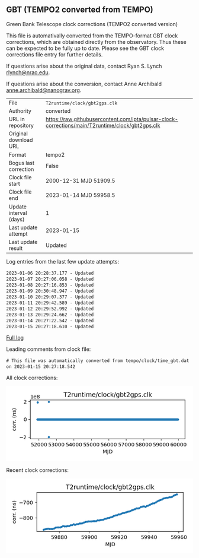 
## GBT (TEMPO2 converted from TEMPO)

Green Bank Telescope clock corrections (TEMPO2 converted version)

This file is automativally converted from the TEMPO-format GBT
clock corrections, which are obtained directly from the observatory.
Thus these can be expected to be fully up to date. Please see the
GBT clock corrections file entry for further details.

If questions arise about the original data, contact Ryan S. Lynch
<rlynch@nrao.edu>.

If questions arise about the conversion, contact Anne Archibald
<anne.archibald@nanograv.org>.

|     |     |
|:--- |:--- |
| File | `T2runtime/clock/gbt2gps.clk` |
| Authority | converted |
| URL in repository | <https://raw.githubusercontent.com/ipta/pulsar-clock-corrections/main/T2runtime/clock/gbt2gps.clk> |
| Original download URL | <None> |
| Format | tempo2 |
| Bogus last correction | False |
| Clock file start | 2000-12-31 MJD 51909.5 |
| Clock file end | 2023-01-14 MJD 59958.5 |
| Update interval (days) | 1 |
| Last update attempt | 2023-01-15 |
| Last update result | Updated |

Log entries from the last few update attempts:
```
2023-01-06 20:28:37.177 - Updated
2023-01-07 20:27:06.058 - Updated
2023-01-08 20:27:16.853 - Updated
2023-01-09 20:30:48.947 - Updated
2023-01-10 20:29:07.377 - Updated
2023-01-11 20:29:42.589 - Updated
2023-01-12 20:29:52.992 - Updated
2023-01-13 20:29:24.662 - Updated
2023-01-14 20:27:22.542 - Updated
2023-01-15 20:27:18.610 - Updated
```
[Full log](https://raw.githubusercontent.com/ipta/pulsar-clock-corrections/main/log/T2runtime/clock/gbt2gps.clk.log)

Leading comments from clock file:

    # This file was automatically converted from tempo/clock/time_gbt.dat on 2023-01-15 20:27:18.542



All clock corrections:

![plot of all clock corrections](gbt2gps.clk.png "All corrections")

Recent clock corrections:

![plot of recent clock corrections](gbt2gps.clk.short.png "Recent corrections")

